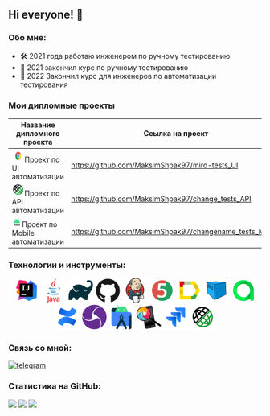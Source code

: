 ## Hi everyone! 👋


### Обо мне:

- :hammer_and_wrench: 2021 года работаю инженером по ручному тестированию
- :green_book: 2021 закончил курс по ручному тестированию
- :green_book: 2022 Закончил курс для инженеров по автоматизации тестирования

### Мои дипломные проекты

| Название дипломного проекта                                                                                | Ссылка на проект                                         |
|------------------------------------------------------------------------------------------------------------|----------------------------------------------------------|
| <img src="images/Chrome.svg" width="25" height="25"  alt="Chrome"/>Проект по UI автоматизации              | https://github.com/MaksimShpak97/miro-tests_UI           |
| <img src="images/Rest-Assured.svg" width="25" height="25"  alt="Rest assured"/>Проект по API автоматизации | https://github.com/MaksimShpak97/change_tests_API        |
| <img src="images/Android.svg" width="20" height="20"  alt="Android"/>Проект по Mobile автоматизации        | https://github.com/MaksimShpak97/changename_tests_Mobile |

### Технологии и инструменты:

<p align="center">  
    <a href="https://www.jetbrains.com/idea/"><img src="images/Idea.png" title="IDEA" width="50" height="50"  alt="IDEA"/></a>
    <a href="https://www.java.com/"><img src="images/Java.svg" title="Java" width="50" height="50"  alt="Java"/></a>
    <a href="https://gradle.org/"><img src="images/Gradle.svg" title="Gradle" width="50" height="50"  alt="Gradle"/></a>
    <a href="https://github.com/"><img src="images/Github.svg" title="GitHub" width="50" height="50"  alt="Github"/></a>
    <a href="https://www.jenkins.io/"><img src="images/Jenkins.svg" title="Jenkins" width="50" height="50"  alt="Jenkins"/></a>
    <a href="https://junit.org/junit5/"><img src="images/JUnit5.svg" title="JUnit5" width="50" height="50"  alt="JUnit 5"/></a>
    <a href="https://github.com/allure-framework/allure2"><img src="images/Allure_Report.svg" title="Allure Report" width="50" height="50"  alt="Allure"/></a>
    <a href="https://aerokube.com/selenoid/"><img src="images/Selenoid.svg" title="Selenoid" width="50" height="50"  alt="Selenoid"/></a>
    <a href="https://qameta.io/"><img src="images/Allure_TestOps.svg" title="Allure TestOps" width="50" height="50"  alt="Allure testOps"/></a>
    <a href="https://www.atlassian.com/ru/software/confluence/"><img src="images/Confluence.svg" title="Confluence" width="50" height="50"  alt="Confluence"/></a>
    <a href="https://appium.io/"><img src="images/Appium.png" title="Appium" width="50" height="50"  alt="Appium"/></a>
    <a href="https://developer.android.com/studio/"><img src="images/Android-Studio.svg" title="Android studio" width="50" height="50"  alt="Android studio"/></a>
    <a href="https://github.com/appium/appium-inspector/"><img src="images/Appium-inspector.png" title="Appium inspector" width="50" height="50"  alt="Appium inspector"/></a>
    <a href="https://www.atlassian.com/ru/software/jira"><img src="images/Jira.svg" title="Jira" width="50" height="50"  alt="Jira"/></a>
    <a href="https://rest-assured.io/"><img src="images/Rest-Assured.svg" title="Rest Assured" width="50" height="50"  alt="Rest Assured"/></a>
  </p>

### Связь со мной:

[//]: # ([<img src='https://cdn.jsdelivr.net/npm/simple-icons@3.0.1/icons/linkedin.svg' alt='linkedin' height='30'>]&#40;https://www.linkedin.com/in/maksim-shpak-8422b8245/&#41;)
[<img src='https://cdn.jsdelivr.net/npm/simple-icons@3.0.1/icons/telegram.svg' alt='telegram' height='30'>](https://t.me/WarnerBrotherss)

### Статистика на GitHub:


![](https://github-profile-summary-cards.vercel.app/api/cards/profile-details?username=MaksimShpak97&theme=radical)
![](https://github-profile-summary-cards.vercel.app/api/cards/stats?username=MaksimShpak97&theme=radical)
![](https://github-profile-summary-cards.vercel.app/api/cards/productive-time?username=MaksimShpak97&theme=radical)
  
